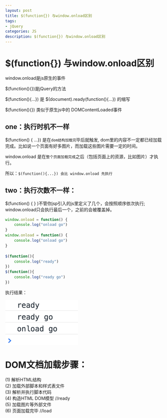 ```yaml
---
layout: post
title: $(function{}) 与window.onload区别
tags:
- jQuery
categories: JS
description: $(function{}) 与window.onload区别
---
```


# $(function{}) 与window.onload区别

window.onload是js原生的事件

$(function(){})是jQuery的方法

$(function(){...}) 是 $(document).ready(function(){...}) 的缩写

$(function(){}) 类似于原生js中的 DOMContentLoaded事件


## one：执行时机不一样
$(function() { ...}) 是在`dom结构加载完`毕后就触发, dom里的内容不一定都已经加载完成。比如说一个页面有好多图片，而加载这些图片需要一定的时间。

window.onload 是在`整个页面加载完成`之后（包括页面上的资源，比如图片）才执行。

所以：`$(function(){...}) 会比 window.onload 先执行`

## two：执行次数不一样：
$(function() { } )不管你jsp引入的js里定义了几个，会按照顺序依次执行;
window.onload只会执行最后一个，之前的会被覆盖掉。

```js
window.onload = function() {
	console.log("onload go")
}
window.onload = function() {
	console.log("onload go")
}

$(function(){
	console.log("ready")
})
$(function(){
	console.log("ready go")
})
```

执行结果：
<div class="rd">
    <img src="/assets/images/2017/1-2-3/03-03-1.png" alt="">
</div>


# DOM文档加载步骤：

(1) 解析HTML结构  
(2) 加载外部脚本和样式表文件  
(3) 解析并执行脚本代码  
(4) 构造HTML  DOM模型  //ready  
(5) 加载图片等外部文件  
(6) 页面加载完毕  //load




















